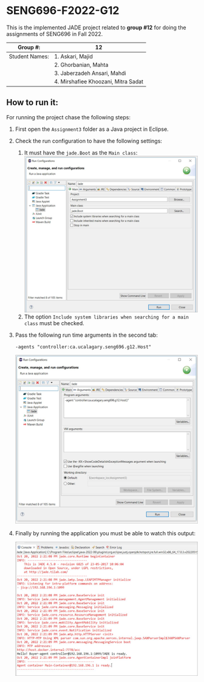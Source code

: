 # SENG696-F2022-G12
This is the implemented JADE project related to **group #12** for doing the assignments of SENG696 in Fall 2022.

| Group \#:       |                    12                |
|-----------------|--------------------------------------|
| Student Names:  |  1. Askari, Majid                    |
|                 |  2. Ghorbanian, Mahta                |
|                 |  3. Jaberzadeh Ansari, Mahdi         |
|                 |  4. Mirshafiee Khoozani, Mitra Sadat |

## How to run it:
For running the project chase the following steps:
1. First open the `Assignment3` folder as a Java project in Eclipse.
2. Check the run configuration to have the following settings:
   1. It must have the `jade.Boot` as the `Main class`:
      ![Main Class](./images/image01.JPG)
   2. The option `Include system libraries when searching for a main class` must be checked. 

3. Pass the following run time arguments in the second tab:
   
   ```
   -agents "controller:ca.ucalagary.seng696.g12.Host"
   ```
   ![Arguments](./images/image02.JPG)

4. Finally by running the application you must be able to watch this output:

   ![First output](./images/image03.JPG)
